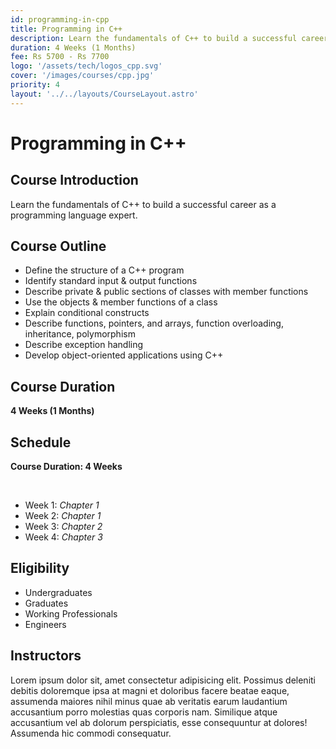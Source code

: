 ```yaml
---
id: programming-in-cpp
title: Programming in C++
description: Learn the fundamentals of C++ to build a successful career as a programming language expert
duration: 4 Weeks (1 Months)
fee: Rs 5700 - Rs 7700
logo: '/assets/tech/logos_cpp.svg'
cover: '/images/courses/cpp.jpg'
priority: 4
layout: '../../layouts/CourseLayout.astro'
---
```


# Programming in C++

## Course Introduction

Learn the fundamentals of C++ to build a successful career as a programming language expert.

## Course Outline

- Define the structure of a C++ program
- Identify standard input & output functions
- Describe private & public sections of classes with member functions
- Use the objects & member functions of a class
- Explain conditional constructs
- Describe functions, pointers, and arrays, function overloading, inheritance, polymorphism
- Describe exception handling
- Develop object-oriented applications using C++

## Course Duration

**4 Weeks (1 Months)**

## Schedule

**Course Duration: 4 Weeks**

<br />

- Week 1: _Chapter 1_
- Week 2: _Chapter 1_
- Week 3: _Chapter 2_
- Week 4: _Chapter 3_

## Eligibility

- Undergraduates
- Graduates
- Working Professionals
- Engineers

## Instructors

Lorem ipsum dolor sit, amet consectetur adipisicing elit. Possimus deleniti debitis doloremque ipsa at magni et doloribus facere beatae eaque, assumenda maiores nihil minus quae ab veritatis earum laudantium accusantium porro molestias quas corporis nam. Similique atque accusantium vel ab dolorum perspiciatis, esse consequuntur at dolores! Assumenda hic commodi consequatur.
